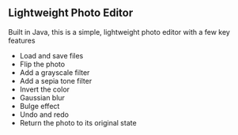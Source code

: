 Lightweight Photo Editor
---
Built in Java, this is a simple, lightweight photo editor with a few key features

* Load and save files
* Flip the photo
* Add a grayscale filter
* Add a sepia tone filter
* Invert the color
* Gaussian blur
* Bulge effect
* Undo and redo
* Return the photo to its original state